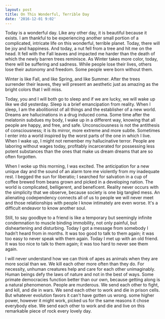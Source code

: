 ```yaml
---
layout: post
title: On This Wonderful, Terrible Day
date: '2016-12-01 9:02'
---
```


  

Today is a wonderful day. Like any other day, it is beautiful because it exists. I am thankful to be experiencing another small portion of a complicated, intricate life on this wonderful, terrible planet. Today, there will be joy and happiness. And today, a nut fell from a tree and hit me on the head. It fell with the Fall leaves and impacted me harder than the death of which the newly barren trees reminisce.  As Winter takes more color, today, there will be suffering and sadness. While people lose their lives, others lose their autonomy and freedom. Some people were born without them.
    
Winter is like Fall, and like Spring, and like Summer. After the trees surrender their leaves, they will present an aesthetic just as amazing as the bright colors that I will miss. 
    
   Today, you and I will both go to sleep and if we are lucky, we will wake up like we did yesterday. Sleep is a brief emancipation from reality. When I sleep, I am the abolitionist of all things and the establisher of a new world. Dreams are hallucinations in a drug induced coma. Some time after the melatonin subdues my body, I wake up in a different way, knowing that all people are happy, and free, and safe. Unconsciousness is not the antithesis of consciousness; it is its mirror, more extreme and more subtle. Sometimes I enter into a world inspired by the worst parts of the one in which I live. When I wake up, I might not remember my hallucinative terror. People are laboring without wages today, profitably incarcerated for possessing less potent substances than the ones that make us dream dreams that are so often forgotten.
    
   When I woke up this morning, I was excited. The anticipation for a new unique day and the sound of an alarm tore me violently from my inadequate rest. I begged the sun for liberatio; I searched for salvation in a cup of coffee brewed from beans grown and picked in a developing nation. The world is complicated, belligerent, and beneficent. Reality never occurs with the simplicity that we observe, because society is one big tangled mess. An alienating codependency connects all of us to people we will never meet and those relationships with people I know intimately are even worse. It's a difficult endeavor to know another soul.
    
   Still, to say goodbye to a friend is like a temporary but seemingly infinite condemnation to muscle binding immobility, not only painful, but disheartening and disturbing. Today I got a message from somebody I hadn’t heard from in months. It was too good to talk to them again; it was too easy to never speak with them again. Today I met up with an old friend. It was too nice to talk to them again; it was too hard to never see them again.
    
   I will never  understand how we can think of apes as  animals when they are more social than we. We kill each other more often than they do. For necessity, unhuman creatures help and care for each other unimaginably. Human beings defy the laws of nature and not in the best of ways. Some primate democracies function better than our own, because getting along is a natural phenomenon. People are murderous. We send each other to fight, and kill, and die in wars. We send each other to work and die in prison cells. But whatever evolution favors it can't have gotten us wrong. some higher power, however it might work, picked us for the same reasons it chose everybody else. We send each other to work and die and live on this remarkable piece of rock every lovely day.

